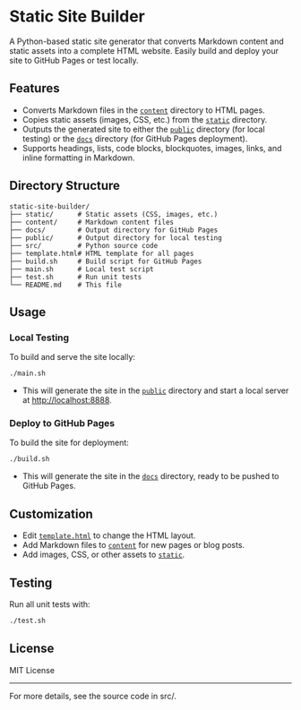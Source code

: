 # Static Site Builder

A Python-based static site generator that converts Markdown content and static assets into a complete HTML website. Easily build and deploy your site to GitHub Pages or test locally.

## Features

- Converts Markdown files in the [`content`](content) directory to HTML pages.
- Copies static assets (images, CSS, etc.) from the [`static`](static) directory.
- Outputs the generated site to either the [`public`](public) directory (for local testing) or the [`docs`](docs) directory (for GitHub Pages deployment).
- Supports headings, lists, code blocks, blockquotes, images, links, and inline formatting in Markdown.

## Directory Structure

```
static-site-builder/
├── static/      # Static assets (CSS, images, etc.)
├── content/     # Markdown content files
├── docs/        # Output directory for GitHub Pages
├── public/      # Output directory for local testing
├── src/         # Python source code
├── template.html# HTML template for all pages
├── build.sh     # Build script for GitHub Pages
├── main.sh      # Local test script
├── test.sh      # Run unit tests
└── README.md    # This file
```

## Usage

### Local Testing

To build and serve the site locally:

```sh
./main.sh
```

- This will generate the site in the [`public`](public) directory and start a local server at [http://localhost:8888](http://localhost:8888).

### Deploy to GitHub Pages

To build the site for deployment:

```sh
./build.sh
```

- This will generate the site in the [`docs`](docs) directory, ready to be pushed to GitHub Pages.

## Customization

- Edit [`template.html`](template.html) to change the HTML layout.
- Add Markdown files to [`content`](content) for new pages or blog posts.
- Add images, CSS, or other assets to [`static`](static).

## Testing

Run all unit tests with:

```sh
./test.sh
```

## License

MIT License

---

For more details, see the source code in src/.